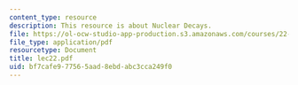 ```yaml
---
content_type: resource
description: This resource is about Nuclear Decays.
file: https://ol-ocw-studio-app-production.s3.amazonaws.com/courses/22-101-applied-nuclear-physics-fall-2006/bf7cafe977565aad8ebdabc3cca249f0_lec22.pdf
file_type: application/pdf
resourcetype: Document
title: lec22.pdf
uid: bf7cafe9-7756-5aad-8ebd-abc3cca249f0
---
```


